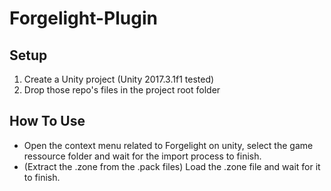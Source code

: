 # Forgelight-Plugin
 
## Setup

1. Create a Unity project (Unity 2017.3.1f1 tested)
2. Drop those repo's files in the project root folder

## How To Use
- Open the context menu related to Forgelight on unity, select the game ressource folder and wait for the import process to finish.
- (Extract the .zone from the .pack files) Load the .zone file and wait for it to finish.
